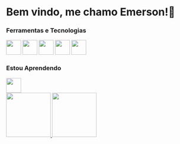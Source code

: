 <h1>Bem vindo, me chamo Emerson!👋</h1>

### Ferramentas e Tecnologias
<div>
          <img loading="lazy" src="https://cdn.jsdelivr.net/gh/devicons/devicon@latest/icons/python/python-original.svg" width = "40" height="40"/>
          <img loading="lazy" src="https://cdn.jsdelivr.net/gh/devicons/devicon@latest/icons/linux/linux-original.svg" width = "40" height="40"/>
          <img loading="lazy" src="https://cdn.jsdelivr.net/gh/devicons/devicon@latest/icons/html5/html5-original.svg" width = "40" height="40"/>
          <img loading ="lazy" src="https://cdn.jsdelivr.net/gh/devicons/devicon@latest/icons/css3/css3-original.svg" width = "40" height="40"/>
          <img loading="lazy" src="https://cdn.jsdelivr.net/gh/devicons/devicon@latest/icons/javascript/javascript-original.svg" width = "40" height="40"/>
</div>

### Estou Aprendendo
<div>
          <img loading ="lazy" src="https://cdn.jsdelivr.net/gh/devicons/devicon@latest/icons/cplusplus/cplusplus-original.svg" width = "40" height="40"/>
          
</div>

<div>
<a href="https://github.com/EmersonBSilv">
<img loading="lazy" height="120em" src="https://github-readme-stats.vercel.app/api/top-langs/?username=EmersonBSilv&layout=compact&langs_count=7&theme=dracula"/>
<img loading="lazy" height="120em" src="https://github-readme-stats.vercel.app/api?username=EmersonBSilv&show_icons=true&theme=dracula&include_all_commits=true&count_private=true"/>
</div>
